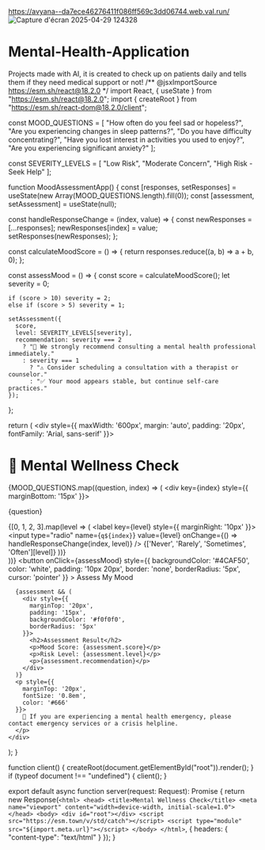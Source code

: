 https://avyana--da7ece46276411f086ff569c3dd06744.web.val.run/ 
![Capture d'écran 2025-04-29 124328](https://github.com/user-attachments/assets/42ac9c8a-b4c7-4238-b9e5-4506895c325d)
# Mental-Health-Application
Projects made with AI, it is created to check up on  patients daily and tells them if they need medical support or not!
/** @jsxImportSource https://esm.sh/react@18.2.0 */
import React, { useState } from "https://esm.sh/react@18.2.0";
import { createRoot } from "https://esm.sh/react-dom@18.2.0/client";

const MOOD_QUESTIONS = [
  "How often do you feel sad or hopeless?",
  "Are you experiencing changes in sleep patterns?", 
  "Do you have difficulty concentrating?",
  "Have you lost interest in activities you used to enjoy?",
  "Are you experiencing significant anxiety?"
];

const SEVERITY_LEVELS = [
  "Low Risk",
  "Moderate Concern",
  "High Risk - Seek Help"
];

function MoodAssessmentApp() {
  const [responses, setResponses] = useState(new Array(MOOD_QUESTIONS.length).fill(0));
  const [assessment, setAssessment] = useState(null);

  const handleResponseChange = (index, value) => {
    const newResponses = [...responses];
    newResponses[index] = value;
    setResponses(newResponses);
  };

  const calculateMoodScore = () => {
    return responses.reduce((a, b) => a + b, 0);
  };

  const assessMood = () => {
    const score = calculateMoodScore();
    let severity = 0;

    if (score > 10) severity = 2;
    else if (score > 5) severity = 1;

    setAssessment({
      score,
      level: SEVERITY_LEVELS[severity],
      recommendation: severity === 2 
        ? "🚨 We strongly recommend consulting a mental health professional immediately." 
        : severity === 1
          ? "⚠️ Consider scheduling a consultation with a therapist or counselor."
          : "✅ Your mood appears stable, but continue self-care practices."
    });
  };

  return (
    <div style={{
      maxWidth: '600px', 
      margin: 'auto', 
      padding: '20px', 
      fontFamily: 'Arial, sans-serif'
    }}>
      <h1>🧠 Mental Wellness Check</h1>
      {MOOD_QUESTIONS.map((question, index) => (
        <div key={index} style={{ marginBottom: '15px' }}>
          <p>{question}</p>
          <div>
            {[0, 1, 2, 3].map(level => (
              <label key={level} style={{ marginRight: '10px' }}>
                <input 
                  type="radio" 
                  name={`q${index}`} 
                  value={level}
                  onChange={() => handleResponseChange(index, level)}
                />
                {['Never', 'Rarely', 'Sometimes', 'Often'][level]}
              </label>
            ))}
          </div>
        </div>
      ))}
      <button 
        onClick={assessMood}
        style={{
          backgroundColor: '#4CAF50',
          color: 'white',
          padding: '10px 20px',
          border: 'none',
          borderRadius: '5px',
          cursor: 'pointer'
        }}
      >
        Assess My Mood
      </button>
      
      {assessment && (
        <div style={{ 
          marginTop: '20px', 
          padding: '15px', 
          backgroundColor: '#f0f0f0', 
          borderRadius: '5px' 
        }}>
          <h2>Assessment Result</h2>
          <p>Mood Score: {assessment.score}</p>
          <p>Risk Level: {assessment.level}</p>
          <p>{assessment.recommendation}</p>
        </div>
      )}
      <p style={{ 
        marginTop: '20px', 
        fontSize: '0.8em', 
        color: '#666' 
      }}>
        🚨 If you are experiencing a mental health emergency, please contact emergency services or a crisis helpline.
      </p>
    </div>
  );
}

function client() {
  createRoot(document.getElementById("root")).render(<MoodAssessmentApp />);
}
if (typeof document !== "undefined") { client(); }

export default async function server(request: Request): Promise<Response> {
  return new Response(`
    <html>
      <head>
        <title>Mental Wellness Check</title>
        <meta name="viewport" content="width=device-width, initial-scale=1.0">
      </head>
      <body>
        <div id="root"></div>
        <script src="https://esm.town/v/std/catch"></script>
        <script type="module" src="${import.meta.url}"></script>
      </body>
    </html>
  `, {
    headers: { "content-type": "text/html" }
  });
}
